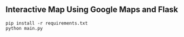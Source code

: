 ## Interactive Map Using Google Maps and Flask

```
pip install -r requirements.txt
python main.py
```